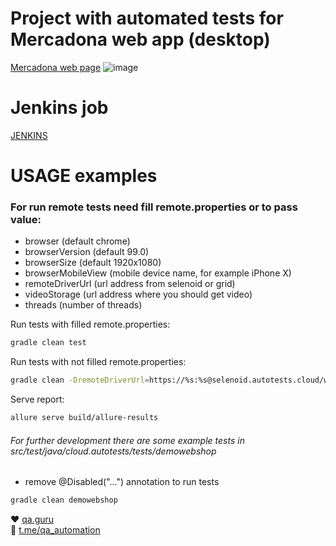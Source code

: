 # Project with automated tests for Mercadona web app (desktop)
[Mercadona web page](https://www.mercadona.es/)
![image](https://user-images.githubusercontent.com/65370123/180198794-47f0d92e-321a-4890-ae74-431a715fc8ec.png)

# Jenkins job
[JENKINS](https://jenkins.autotests.cloud/job/AUTO-1119/)


# USAGE examples

### For run remote tests need fill remote.properties or to pass value:

* browser (default chrome)
* browserVersion (default 99.0)
* browserSize (default 1920x1080)
* browserMobileView (mobile device name, for example iPhone X)
* remoteDriverUrl (url address from selenoid or grid)
* videoStorage (url address where you should get video)
* threads (number of threads)


Run tests with filled remote.properties:
```bash
gradle clean test
```

Run tests with not filled remote.properties:
```bash
gradle clean -DremoteDriverUrl=https://%s:%s@selenoid.autotests.cloud/wd/hub/ -DvideoStorage=https://selenoid.autotests.cloud/video/ -Dthreads=1 test
```

Serve report:
```bash
allure serve build/allure-results
```


###### For further development there are some example tests in src/test/java/cloud.autotests/tests/demowebshop
* remove @Disabled("...") annotation to run tests
```bash
gradle clean demowebshop
```

:heart: <a target="_blank" href="https://qa.guru">qa.guru</a><br/>
:blue_heart: <a target="_blank" href="https://t.me/qa_automation">t.me/qa_automation</a>
